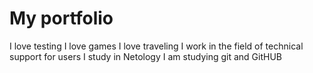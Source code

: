# My portfolio
I love testing
I love games
I love traveling
I work in the field of technical support for users
I study in Netology
I am studying git and GitHUB
